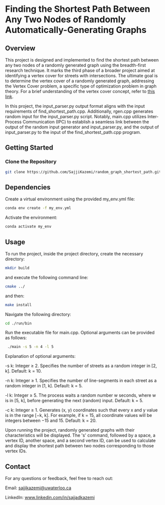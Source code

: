 # Finding the Shortest Path Between Any Two Nodes of Randomly Automatically-Generating Graphs

## Overview

This project is designed and implemented to find the shortest path between any two nodes of a randomly generated graph using the breadth-first research technique. It marks the third phase of a broader project aimed at identifying a vertex cover for streets with intersections. The ultimate goal is to determine the vertex cover of a randomly generated graph, addressing the Vertex Cover problem, a specific type of optimization problem in graph theory. For a brief understanding of the vertex cover concept, refer to [this link](https://en.wikipedia.org/wiki/Vertex_cover#:~:text=In%20graph%20theory%2C%20a%20vertex,every%20edge%20of%20the%20graph).

In this project, the input_parser.py output format aligns with the input requirements of find_shortest_path.cpp. Additionally, rgen.cpp generates random input for the input_parser.py script. Notably, main.cpp utilizes Inter-Process Communication (IPC) to establish a seamless link between the output of the random input generator and input_parser.py, and the output of input_parser.py to the input of the find_shortest_path.cpp program.

## Getting Started

### Clone the Repository

```bash
git clone https://github.com/SajjiKazemi/random_graph_shortest_path.git
```

## Dependencies
Create a virtual environment using the provided my_env.yml file:

```bash
conda env create -f my_env.yml
```
Activate the environment:

```bash
conda activate my_env
```

## Usage

To run the project, inside the project directory, create the necessary directory:

```bash
mkdir build
```

and execute the following command line:

```bash
cmake ../
```

and then:

```bash
make install
```

Navigate the following directory:

```bash
cd ./run/bin
```

Run the executable file for main.cpp. Optional arguments can be provided as follows:


```bash
 ./main -s 5 -n 4 -l 5
```

Explanation of optional arguments:

-s k: Integer ≥ 2. Specifies the number of streets as a random integer in [2, k]. Default: k = 10.

-n k: Integer ≥ 1. Specifies the number of line-segments in each street as a random integer in [1, k]. Default: k = 5.

-l k: Integer ≥ 5. The process waits a random number w seconds, where w is in [5, k], before generating the next (random) input. Default: k = 5.

-c k: Integer ≥ 1. Generates (x, y) coordinates such that every x and y value is in the range [−k, k]. For example, if k = 15, all coordinate values will be integers between −15 and 15. Default: k = 20.

Upon running the project, randomly generated graphs with their characteristics will be displayed. The 's' command, followed by a space, a vertex ID, another space, and a second vertex ID, can be used to calculate and display the shortest path between two nodes corresponding to those vertex IDs.

## Contact
For any questions or feedback, feel free to reach out:

Email: sajjikazemi@uwaterloo.ca

LinkedIn: www.linkedin.com/in/sajjadkazemi

